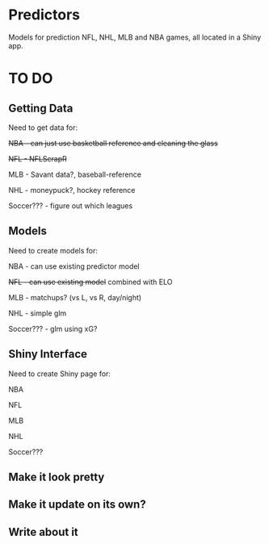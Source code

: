 # Predictors
Models for prediction NFL, NHL, MLB and NBA games, all located in a Shiny app.

# TO DO

## Getting Data

Need to get data for:

~~NBA - can just use basketball reference and cleaning the glass~~

~~NFL - NFLScrapR~~

MLB - Savant data?, baseball-reference

NHL - moneypuck?, hockey reference

Soccer??? - figure out which leagues

## Models

Need to create models for:

NBA - can use existing predictor model

~~NFL - can use existing model~~ combined with ELO

MLB - matchups? (vs L, vs R, day/night)

NHL - simple glm

Soccer??? - glm using xG?

## Shiny Interface

Need to create Shiny page for:

NBA

NFL

MLB

NHL

Soccer???

## Make it look pretty
 
## Make it update on its own?

## Write about it
